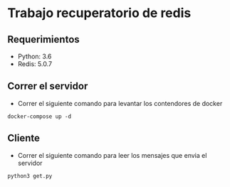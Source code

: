 # Trabajo recuperatorio de redis

## Requerimientos 

* Python: 3.6
* Redis: 5.0.7

## Correr el servidor

* Correr el siguiente comando para levantar los contendores de docker

```
docker-compose up -d
```

## Cliente

* Correr el siguiente comando para leer los mensajes que envia el servidor

```
python3 get.py
```
